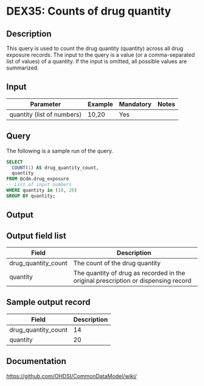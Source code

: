 <!---
Group:drug exposure
Name:DEX35 Counts of drug quantity
Author:Patrick Ryan
CDM Version: 5.3
-->

# DEX35: Counts of drug quantity

## Description
This query is used to count the drug quantity (quantity) across all drug exposure records. 
The input to the query is a value (or a comma-separated list of values) of a quantity. 
If the input is omitted, all possible values are summarized.

## Input

|  Parameter |  Example |  Mandatory |  Notes |
| --- | --- | --- | --- |
| quantity (list of numbers) | 10,20 | Yes |  

## Query
The following is a sample run of the query.

```sql
SELECT 
  COUNT(1) AS drug_quantity_count, 
  quantity
FROM @cdm.drug_exposure 
-- List of input numbers
WHERE quantity in (10, 20)
GROUP BY quantity;
```

## Output

## Output field list

|  Field |  Description |
| --- | --- |
| drug_quantity_count | The count of the drug quantity  |
| quantity | The quantity of drug as recorded in the original prescription or dispensing record|

## Sample output record

|  Field |  Description |
| --- | --- |
| drug_quantity_count |  14 |
| quantity |  20 |


## Documentation
https://github.com/OHDSI/CommonDataModel/wiki/
